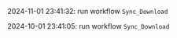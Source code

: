 2024-11-01 23:41:32: run workflow `Sync_Download` 

2024-10-01 23:41:05: run workflow `Sync_Download` 


